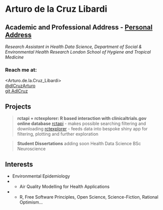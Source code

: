 # Arturo de la Cruz Libardi 

## Academic and Professional Address - [Personal Address](https://ihavetodothisifnot.wordpress.com/)

_Research Assistant in Health Data Science, Department of Social & Environmental Health Research London School of Hygiene and Tropical Medicine_ 

### Reach me at:   

<Arturo.de.la.Cruz_Libardi>  
[@dlCruzArturo](https://twitter.com/dlCruzArturo)   
[git AdlCruz](https://github.com/AdlCruz) 

## Projects 

> **rctapi + rctexplorer: R based interaction with clinicaltrials.gov online database** 
> [rctapi](https://github.com/AdlCruz/rctapi) - makes possible searching filtering and downloading 
> [rctexplorer](https://github.com/AdlCruz/rctexplorer) - feeds data into bespoke shiny app for filtering, plotting and further exploration 

> **Student Dissertations** adding soon
> Health Data Science 
> BSc Neuroscience

## Interests 

- Environmental Epidemiology 
- - Air Quality Modelling for Health Applications 
- - R, Free Software Principles, Open Science, Science-Fiction, Rational Optimism...
